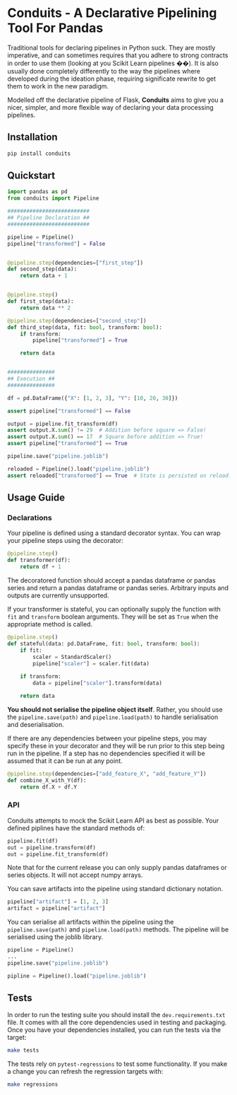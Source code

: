 # Conduits - A Declarative Pipelining Tool For Pandas
Traditional tools for declaring pipelines in Python suck. They are mostly 
imperative, and can sometimes requires that you adhere to strong contracts in
order to use them (looking at you Scikit Learn pipelines ��). It is also 
usually done completely differently to the way the pipelines where developed 
during the ideation phase, requiring significate rewrite to get them to work
in the new paradigm.

Modelled off the declarative pipeline of Flask, **Conduits** aims to give you a
nicer, simpler, and more flexible way of declaring your data processing pipelines.

## Installation

```bash
pip install conduits
```

## Quickstart

```python 
import pandas as pd
from conduits import Pipeline

##########################
## Pipeline Declaration ##
##########################

pipeline = Pipeline()
pipeline["transformed"] = False


@pipeline.step(dependencies=["first_step"])
def second_step(data):
    return data + 1


@pipeline.step()
def first_step(data):
    return data ** 2

@pipeline.step(dependencies=["second_step"])
def third_step(data, fit: bool, transform: bool):
    if transform:
        pipeline["transformed"] = True

    return data


###############
## Execution ##
###############

df = pd.DataFrame({"X": [1, 2, 3], "Y": [10, 20, 30]})

assert pipeline["transformed"] == False

output = pipeline.fit_transform(df)
assert output.X.sum() != 29  # Addition before square => False!
assert output.X.sum() == 17  # Square before addition => True!
assert pipeline["transformed"] == True

pipeline.save("pipeline.joblib")

reloaded = Pipeline().load("pipeline.joblib")
assert reloaded["transformed"] == True  # State is persisted on reload.
```

## Usage Guide

### Declarations
Your pipeline is defined using a standard decorator syntax. You can wrap your
pipeline steps using the decorator:

```python
@pipeline.step()
def transformer(df):
    return df + 1
```

The decoratored function should accept a pandas dataframe or pandas series and
return a pandas dataframe or pandas series. Arbitrary inputs and outputs are
currently unsupported. 

If your transformer is stateful, you can optionally supply the function with
`fit` and `transform` boolean arguments. They will be set as `True` when the 
appropriate method is called.

```python
@pipeline.step()
def stateful(data: pd.DataFrame, fit: bool, transform: bool):
    if fit:
        scaler = StandardScaler()
        pipeline["scaler"] = scaler.fit(data)
    
    if transform:
        data = pipeline["scaler"].transform(data)

    return data
```

**You should not serialise the pipeline object itself**. Rather, you should
use the `pipeline.save(path)` and `pipeline.load(path)` to handle serialisation
and deserialisation. 

If there are any dependencies between your pipeline steps, you may specify these
in your decorator and they will be run prior to this step being run in the 
pipeline. If a step has no dependencies specified it will be assumed that it can
be run at any point.

```python
@pipeline.step(dependencies=["add_feature_X", "add_feature_Y"])
def combine_X_with_Y(df):
    return df.X + df.Y
```

### API
Conduits attempts to mock the Scikit Learn API as best as possible. Your defined 
piplines have the standard methods of:

```python 
pipeline.fit(df)
out = pipeline.transform(df)
out = pipeline.fit_transform(df)
```

Note that for the current release you can only supply pandas dataframes or 
series objects. It will not accept numpy arrays.

You can save artifacts into the pipeline using standard dictionary notation.

```python 
pipeline["artifact"] = [1, 2, 3]
artifact = pipeline["artifact"]
```

You can serialise all artifacts within the pipeline using the `pipeline.save(path)`
and `pipeline.load(path)` methods. The pipeline will be serialised using the 
joblib library.

```python
pipeline = Pipeline()
...
pipeline.save("pipeline.joblib")
```

```python
pipline = Pipeline().load("pipeline.joblib")
```

## Tests
In order to run the testing suite you should install the `dev.requirements.txt`
file. It comes with all the core dependencies used in testing and packaging.
Once you have your dependencies installed, you can run the tests via the target:

```bash
make tests
```

The tests rely on `pytest-regressions` to test some functionality. If you make
a change you can refresh the regression targets with:

```bash
make regressions
```